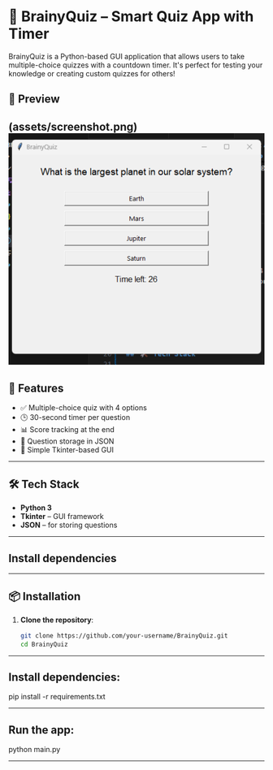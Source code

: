 # 🧠 BrainyQuiz – Smart Quiz App with Timer

BrainyQuiz is a Python-based GUI application that allows users to take multiple-choice quizzes with a countdown timer. It's perfect for testing your knowledge or creating custom quizzes for others!

## 📸 Preview
(assets/screenshot.png) 
![alt text](image-1.png)
---

## 🚀 Features

- ✅ Multiple-choice quiz with 4 options
- 🕒 30-second timer per question
- 📊 Score tracking at the end
- 📁 Question storage in JSON
- 🎨 Simple Tkinter-based GUI

---

## 🛠️ Tech Stack

- **Python 3**
- **Tkinter** – GUI framework
- **JSON** – for storing questions

---

## Install dependencies


---

## 📦 Installation

1. **Clone the repository**:
   ```bash
   git clone https://github.com/your-username/BrainyQuiz.git
   cd BrainyQuiz

---

## Install dependencies:

pip install -r requirements.txt

---

## Run the app:

python main.py

--- 